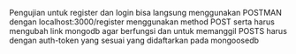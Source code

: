 Pengujian untuk register dan login bisa langsung menggunakan POSTMAN dengan localhost:3000/register menggunakan method POST serta harus
mengubah link mongodb agar berfungsi dan untuk memanggil POSTS harus dengan auth-token yang sesuai yang didaftarkan pada mongoosedb

